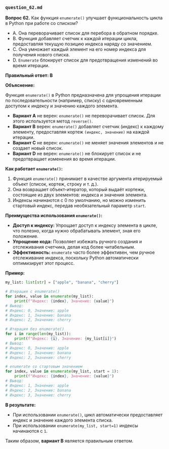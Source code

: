 
### `question_62.md`

**Вопрос 62.** Как функция `enumerate()` улучшает функциональность цикла в Python при работе со списком?

- A. Она переворачивает список для перебора в обратном порядке.
- B. Функция добавляет счетчик к каждой итерации цикла, предоставляя текущую позицию индекса наряду со значением.
- C. Она умножает каждый элемент на его номер индекса для получения нового списка.
- D. `Enumerate` блокирует список для предотвращения изменений во время итерации.

**Правильный ответ: B**

**Объяснение:**

Функция `enumerate()` в Python предназначена для упрощения итерации по последовательности (например, списку) с одновременным доступом к индексу и значению каждого элемента.

*   **Вариант A** не верен: `enumerate()` не переворачивает список. Для этого используется метод `reverse()`.
*   **Вариант B** верен: `enumerate()` добавляет счетчик (индекс) к каждому элементу, предоставляя кортеж `(индекс, значение)` на каждой итерации.
*   **Вариант C** не верен: `enumerate()` не меняет значения элементов и не создает новый список.
*   **Вариант D** не верен: `enumerate()` не блокирует список и не предотвращает изменения во время итерации.

**Как работает `enumerate()`:**

1.  Функция `enumerate()` принимает в качестве аргумента итерируемый объект (список, кортеж, строку и т. д.).
2.  Она возвращает объект-итератор, который выдаёт кортежи, состоящие из двух элементов: индекса и значения элемента.
3.  Индексы начинаются с 0 по умолчанию, но можно изменить стартовый индекс, передав необязательный параметр `start`.

**Преимущества использования `enumerate()`:**

*   **Доступ к индексу:**  Упрощает доступ к индексу элемента в цикле, что полезно, когда нужно обрабатывать элемент, зная его положение.
*   **Упрощение кода:** Позволяет избежать ручного создания и отслеживания счетчика, делая код более читабельным.
*   **Эффективность:** `enumerate` часто более эффективен, чем ручное отслеживание индекса, поскольку Python автоматически оптимизирует этот процесс.

**Пример:**

```python
my_list: list[str] = ["apple", "banana", "cherry"]

# Итерация с enumerate()
for index, value in enumerate(my_list):
    print(f"Индекс: {index}, Значение: {value}")
# Вывод:
# Индекс: 0, Значение: apple
# Индекс: 1, Значение: banana
# Индекс: 2, Значение: cherry

# Итерация без enumerate()
for i in range(len(my_list)):
    print(f"Индекс: {i}, Значение: {my_list[i]}")
# Вывод:
# Индекс: 0, Значение: apple
# Индекс: 1, Значение: banana
# Индекс: 2, Значение: cherry

# enumerate со стартовым значением
for index, value in enumerate(my_list, start = 1):
    print(f"Индекс: {index}, Значение: {value}")
# Вывод:
# Индекс: 1, Значение: apple
# Индекс: 2, Значение: banana
# Индекс: 3, Значение: cherry
```

**В результате:**

*   При использовании `enumerate()`, цикл автоматически предоставляет индекс и значение каждого элемента списка.
*   При использовании `enumerate(my_list, start=1)` индексы начинаются с `1`.

Таким образом, **вариант B** является правильным ответом.

